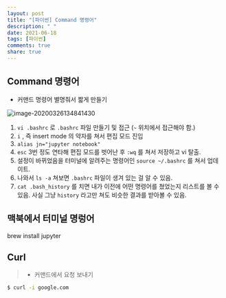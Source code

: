 ```yaml
---
layout: post
title: "[파이썬] Command 명령어"
description: " "
date: 2021-06-18
tags: [파이썬]
comments: true
share: true
---
```



## Command 명령어

- 커맨드 명령어 별명줘서 짧게 만들기

![image-20200326134841430](img/image-20200326134841430.png)

1. `vi .bashrc` 로 `.bashrc` 파일 만들기 및 접근 (`~` 위치에서 접근해야 함.)
2. `i` , 즉 insert mode 의 약자를 쳐서 편집 모드 진입
3. `alias jn="jupyter notebook"`
4. `esc` 3번 정도 연타해 편집 모드를 벗어난 후 `:wq` 를 쳐서 저장하고 vi 탈출.
5. 설정이 바뀌었음을 터미널에 알려주는 명령어인 `source ~/.bashrc` 를 쳐서 업데이트.
6. 나와서 `ls -a` 쳐보면 `.bashrc` 파일이 생겨 있는 걸 알 수 있음. 
7. `cat .bash_history` 를 치면 내가 이전에 어떤 명령어를 쳤었는지 리스트를 볼 수 있음. 사실 그냥 `history` 라고만 쳐도 비슷한 결과를 받아볼 수 있음.







## 맥북에서 터미널 명렁어

brew install jupyter







## Curl

> - 커맨드에서 요청 보내기



```bash
$ curl -i google.com
```



